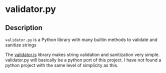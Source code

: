 
# validator.py

## Description
`validator.py` is a Python library with many builtin methods to validate and sanitize strings

The [validator.js](https://github.com/validatorjs/validator.js) library makes string validation and sanitization very simple.
validator.py will basically be a python port of this project.  I have not found a python project with the same level of simplicity as this.
